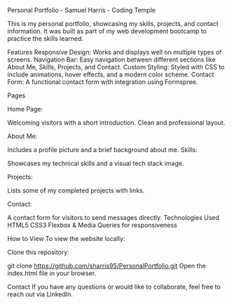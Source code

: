 Personal Portfolio - Samuel Harris - Coding Temple

This is my personal portfolio, showcasing my skills, projects, and contact information. It was built as part of my web development bootcamp to practice the skills learned.

Features
Responsive Design: Works and displays well on multiple types of screens.
Navigation Bar: Easy navigation between different sections like About Me, Skills, Projects, and Contact.
Custom Styling: Styled with CSS to include animations, hover effects, and a modern color scheme.
Contact Form: A functional contact form with integration using Formspree.

Pages

Home Page:

Welcoming visitors with a short introduction.
Clean and professional layout.

About Me:

Includes a profile picture and a brief background about me.
Skills:

Showcases my technical skills and a visual tech stack image.

Projects:

Lists some of my completed projects with links.

Contact:

A contact form for visitors to send messages directly.
Technologies Used
HTML5
CSS3
Flexbox & Media Queries for responsiveness

How to View
To view the website locally:

Clone this repository:

git clone https://github.com/sharris95/PersonalPortfolio.git
Open the index.html file in your browser.

Contact
If you have any questions or would like to collaborate, feel free to reach out via LinkedIn.
